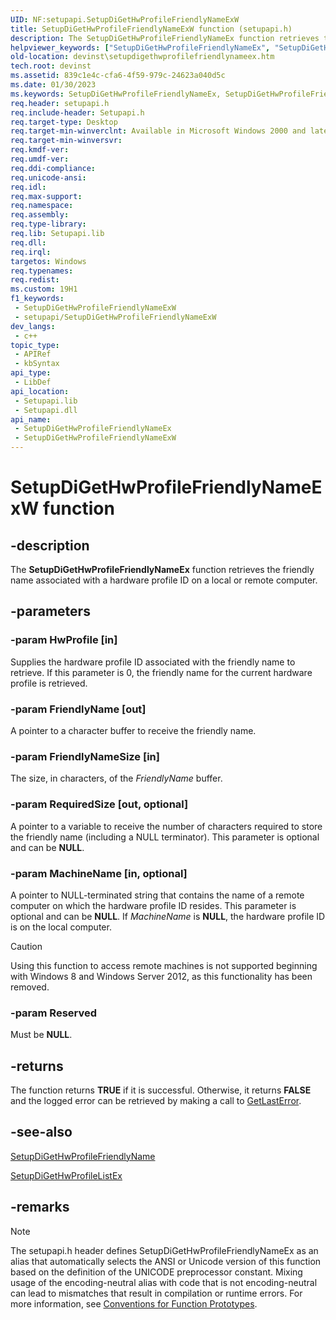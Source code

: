 ```yaml
---
UID: NF:setupapi.SetupDiGetHwProfileFriendlyNameExW
title: SetupDiGetHwProfileFriendlyNameExW function (setupapi.h)
description: The SetupDiGetHwProfileFriendlyNameEx function retrieves the friendly name associated with a hardware profile ID on a local or remote computer. (Unicode)
helpviewer_keywords: ["SetupDiGetHwProfileFriendlyNameEx", "SetupDiGetHwProfileFriendlyNameEx function [Device and Driver Installation]", "SetupDiGetHwProfileFriendlyNameExW", "devinst.setupdigethwprofilefriendlynameex", "di-rtns_43d54c1e-047c-491c-93a1-cd5eff918a58.xml", "setupapi/SetupDiGetHwProfileFriendlyNameEx"]
old-location: devinst\setupdigethwprofilefriendlynameex.htm
tech.root: devinst
ms.assetid: 839c1e4c-cfa6-4f59-979c-24623a040d5c
ms.date: 01/30/2023
ms.keywords: SetupDiGetHwProfileFriendlyNameEx, SetupDiGetHwProfileFriendlyNameEx function [Device and Driver Installation], SetupDiGetHwProfileFriendlyNameExA, SetupDiGetHwProfileFriendlyNameExW, devinst.setupdigethwprofilefriendlynameex, di-rtns_43d54c1e-047c-491c-93a1-cd5eff918a58.xml, setupapi/SetupDiGetHwProfileFriendlyNameEx
req.header: setupapi.h
req.include-header: Setupapi.h
req.target-type: Desktop
req.target-min-winverclnt: Available in Microsoft Windows 2000 and later versions of Windows.
req.target-min-winversvr: 
req.kmdf-ver: 
req.umdf-ver: 
req.ddi-compliance: 
req.unicode-ansi: 
req.idl: 
req.max-support: 
req.namespace: 
req.assembly: 
req.type-library: 
req.lib: Setupapi.lib
req.dll: 
req.irql: 
targetos: Windows
req.typenames: 
req.redist: 
ms.custom: 19H1
f1_keywords:
 - SetupDiGetHwProfileFriendlyNameExW
 - setupapi/SetupDiGetHwProfileFriendlyNameExW
dev_langs:
 - c++
topic_type:
 - APIRef
 - kbSyntax
api_type:
 - LibDef
api_location:
 - Setupapi.lib
 - Setupapi.dll
api_name:
 - SetupDiGetHwProfileFriendlyNameEx
 - SetupDiGetHwProfileFriendlyNameExW
---
```


# SetupDiGetHwProfileFriendlyNameExW function


## -description

The <b>SetupDiGetHwProfileFriendlyNameEx</b> function retrieves the friendly name associated with a hardware profile ID on a local or remote computer.

## -parameters

### -param HwProfile [in]

Supplies the hardware profile ID associated with the friendly name to retrieve. If this parameter is 0, the friendly name for the current hardware profile is retrieved.

### -param FriendlyName [out]

A pointer to a character buffer to receive the friendly name.

### -param FriendlyNameSize [in]

The size, in characters, of the <i>FriendlyName</i> buffer.

### -param RequiredSize [out, optional]

A pointer to a variable to receive the number of characters required to store the friendly name (including a NULL terminator). This parameter is optional and can be <b>NULL</b>.

### -param MachineName [in, optional]

A pointer to NULL-terminated string that contains the name of a remote computer on which the hardware profile ID resides. This parameter is optional and can be <b>NULL</b>. If <i>MachineName</i> is <b>NULL</b>, the hardware profile ID is on the local computer.

> [!CAUTION]
> Using this function to access remote machines is not supported beginning with Windows 8 and Windows Server 2012, as this functionality has been removed.

### -param Reserved

Must be <b>NULL</b>.

## -returns

The function returns <b>TRUE</b> if it is successful. Otherwise, it returns <b>FALSE</b> and the logged error can be retrieved by making a call to <a href="/windows/win32/api/errhandlingapi/nf-errhandlingapi-getlasterror">GetLastError</a>.

## -see-also

<a href="/windows/desktop/api/setupapi/nf-setupapi-setupdigethwprofilefriendlynamea">SetupDiGetHwProfileFriendlyName</a>



<a href="/windows/desktop/api/setupapi/nf-setupapi-setupdigethwprofilelistexa">SetupDiGetHwProfileListEx</a>

## -remarks

> [!NOTE]
> The setupapi.h header defines SetupDiGetHwProfileFriendlyNameEx as an alias that automatically selects the ANSI or Unicode version of this function based on the definition of the UNICODE preprocessor constant. Mixing usage of the encoding-neutral alias with code that is not encoding-neutral can lead to mismatches that result in compilation or runtime errors. For more information, see [Conventions for Function Prototypes](/windows/win32/intl/conventions-for-function-prototypes).
